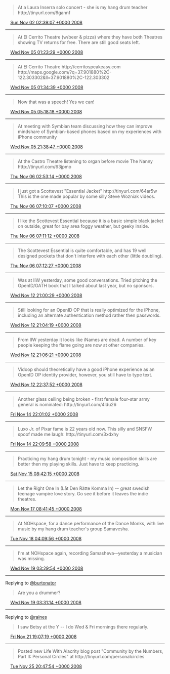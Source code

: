 > At a Laura Inserra solo concert \- she is my hang drum teacher http://tinyurl\.com/6gannf

<img src="../../media/tweet.ico" width="12" /> [Sun Nov 02 02:39:07 +0000 2008](https://twitter.com/ChristopherA/status/985891513)

----

> At El Cerrito Theatre \(w/beer & pizza\) where they have both Theatres showing TV returns for free\.  There are still good seats left\.

<img src="../../media/tweet.ico" width="12" /> [Wed Nov 05 01:23:29 +0000 2008](https://twitter.com/ChristopherA/status/990509969)

----

> At El Cerrito Theatre http://cerritospeakeasy\.com http://maps\.google\.com/?q\=37\.901880%2C\-122\.303302&ll\=37\.901880%2C\-122\.303302

<img src="../../media/tweet.ico" width="12" /> [Wed Nov 05 01:34:39 +0000 2008](https://twitter.com/ChristopherA/status/990534008)

----

> Now that was a speech\! Yes we can\!

<img src="../../media/tweet.ico" width="12" /> [Wed Nov 05 05:18:18 +0000 2008](https://twitter.com/ChristopherA/status/991122375)

----

> At meeting with Symbian team discussing how they can improve mindshare of Symbian\-based phones based on my experiences with iPhone community

<img src="../../media/tweet.ico" width="12" /> [Wed Nov 05 21:38:47 +0000 2008](https://twitter.com/ChristopherA/status/992339141)

----

> At the Castro Theatre listening to organ before movie The Nanny http://tinyurl\.com/63jpmo

<img src="../../media/tweet.ico" width="12" /> [Thu Nov 06 02:53:14 +0000 2008](https://twitter.com/ChristopherA/status/992716224)

----

> I just got a Scottevest "Essential Jacket" http://tinyurl\.com/64ar5w This is the one made popular by some silly Steve Wozniak videos\.

<img src="../../media/tweet.ico" width="12" /> [Thu Nov 06 07:10:07 +0000 2008](https://twitter.com/ChristopherA/status/992948288)

----

> I like the Scottevest Essential because it is a basic simple black jacket on outside, great for bay area foggy weather, but geeky inside\.

<img src="../../media/tweet.ico" width="12" /> [Thu Nov 06 07:11:12 +0000 2008](https://twitter.com/ChristopherA/status/992948999)

----

> The Scottevest Essential is quite comfortable, and has 19 well designed pockets that don't interfere with each other \(little doubling\)\.

<img src="../../media/tweet.ico" width="12" /> [Thu Nov 06 07:12:27 +0000 2008](https://twitter.com/ChristopherA/status/992949734)

----

> Was at IIW yesterday, some good conversations\. Tried pitching the OpenID/OATH book that I talked about last year, but no sponsors\.

<img src="../../media/tweet.ico" width="12" /> [Wed Nov 12 21:00:29 +0000 2008](https://twitter.com/ChristopherA/status/1002711172)

----

> Still looking for an OpenID OP that is really optimized for the iPhone, including an alternate authentication method rather then passwords\.

<img src="../../media/tweet.ico" width="12" /> [Wed Nov 12 21:04:19 +0000 2008](https://twitter.com/ChristopherA/status/1002717060)

----

> From IIW yesterday it looks like iNames are dead\. A number of key people keeping the flame going are now at other companies\.

<img src="../../media/tweet.ico" width="12" /> [Wed Nov 12 21:06:21 +0000 2008](https://twitter.com/ChristopherA/status/1002720058)

----

> Vidoop should theoretically have a good iPhone experience as an OpenID OP identity provider, however, you still have to type text\.

<img src="../../media/tweet.ico" width="12" /> [Wed Nov 12 22:37:52 +0000 2008](https://twitter.com/ChristopherA/status/1002855224)

----

> Another glass ceiling being broken \- first female four\-star army general is nominated: http://tinyurl\.com/4ldu26

<img src="../../media/tweet.ico" width="12" /> [Fri Nov 14 22:01:02 +0000 2008](https://twitter.com/ChristopherA/status/1006182859)

----

> Luxo Jr\. of Pixar fame is 22 years old now\. This silly and SNSFW spoof made me laugh: http://tinyurl\.com/3xdxhy

<img src="../../media/tweet.ico" width="12" /> [Fri Nov 14 22:09:58 +0000 2008](https://twitter.com/ChristopherA/status/1006194683)

----

> Practicing my hang drum tonight \- my music composition skills are better then my playing skills\. Just have to keep practicing\.

<img src="../../media/tweet.ico" width="12" /> [Sat Nov 15 08:42:15 +0000 2008](https://twitter.com/ChristopherA/status/1006796992)

----

> Let the Right One In \(Låt Den Rätte Komma In\) \-\- great swedish teenage vampire love story\. Go see it before it leaves the indie theatres\.

<img src="../../media/tweet.ico" width="12" /> [Mon Nov 17 08:41:45 +0000 2008](https://twitter.com/ChristopherA/status/1009302780)

----

> At NOHspace, for a dance performance of the Dance Monks, with live music by my hang drum teacher's group Samavesha\.

<img src="../../media/tweet.ico" width="12" /> [Tue Nov 18 04:09:56 +0000 2008](https://twitter.com/ChristopherA/status/1010741676)

----

> I'm at NOHspace again, recording Samasheva\-\-yesterday a musician was missing\.

<img src="../../media/tweet.ico" width="12" /> [Wed Nov 19 03:29:54 +0000 2008](https://twitter.com/ChristopherA/status/1012288666)

----

Replying to [@burtonator](https://twitter.com/burtonator/status/1012246955)

> Are you a drummer?

<img src="../../media/tweet.ico" width="12" /> [Wed Nov 19 03:31:14 +0000 2008](https://twitter.com/ChristopherA/status/1012290468)

----

Replying to [@raines](https://twitter.com/raines/status/1015949719)

> I saw Betsy at the Y \-\- I do Wed & Fri mornings there regularly\.

<img src="../../media/tweet.ico" width="12" /> [Fri Nov 21 19:07:19 +0000 2008](https://twitter.com/ChristopherA/status/1016997926)

----

> Posted new Life With Alacrity blog post "Community by the Numbers, Part II: Personal Circles" at http://tinyurl\.com/personalcircles

<img src="../../media/tweet.ico" width="12" /> [Tue Nov 25 20:47:54 +0000 2008](https://twitter.com/ChristopherA/status/1023338115)